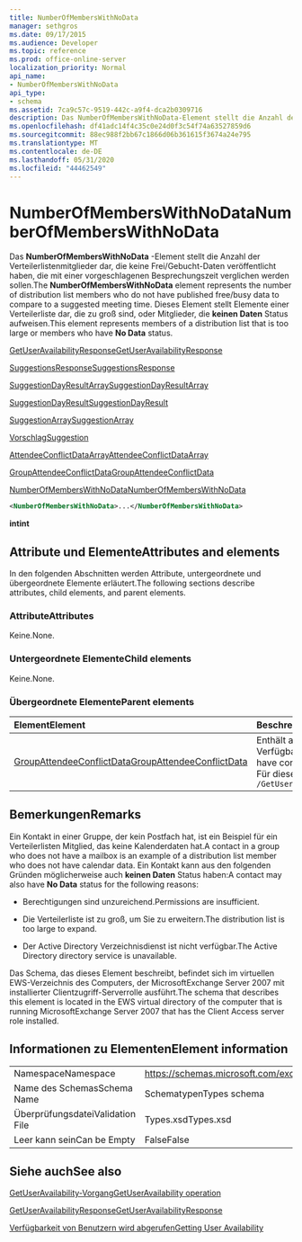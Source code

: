```yaml
---
title: NumberOfMembersWithNoData
manager: sethgros
ms.date: 09/17/2015
ms.audience: Developer
ms.topic: reference
ms.prod: office-online-server
localization_priority: Normal
api_name:
- NumberOfMembersWithNoData
api_type:
- schema
ms.assetid: 7ca9c57c-9519-442c-a9f4-dca2b0309716
description: Das NumberOfMembersWithNoData-Element stellt die Anzahl der Verteilerlistenmitglieder dar, die keine Frei/Gebucht-Daten veröffentlicht haben, die mit einer vorgeschlagenen Besprechungszeit verglichen werden sollen. Dieses Element stellt Elemente einer Verteilerliste dar, die zu groß sind, oder Mitglieder, die keinen Daten Status aufweisen.
ms.openlocfilehash: df41adc14f4c35c0e24d0f3c54f74a63527859d6
ms.sourcegitcommit: 88ec988f2bb67c1866d06b361615f3674a24e795
ms.translationtype: MT
ms.contentlocale: de-DE
ms.lasthandoff: 05/31/2020
ms.locfileid: "44462549"
---
```

# <a name="numberofmemberswithnodata"></a><span data-ttu-id="b0b16-104">NumberOfMembersWithNoData</span><span class="sxs-lookup"><span data-stu-id="b0b16-104">NumberOfMembersWithNoData</span></span>

<span data-ttu-id="b0b16-105">Das **NumberOfMembersWithNoData** -Element stellt die Anzahl der Verteilerlistenmitglieder dar, die keine Frei/Gebucht-Daten veröffentlicht haben, die mit einer vorgeschlagenen Besprechungszeit verglichen werden sollen.</span><span class="sxs-lookup"><span data-stu-id="b0b16-105">The **NumberOfMembersWithNoData** element represents the number of distribution list members who do not have published free/busy data to compare to a suggested meeting time.</span></span> <span data-ttu-id="b0b16-106">Dieses Element stellt Elemente einer Verteilerliste dar, die zu groß sind, oder Mitglieder, die **keinen Daten** Status aufweisen.</span><span class="sxs-lookup"><span data-stu-id="b0b16-106">This element represents members of a distribution list that is too large or members who have **No Data** status.</span></span> 
  
[<span data-ttu-id="b0b16-107">GetUserAvailabilityResponse</span><span class="sxs-lookup"><span data-stu-id="b0b16-107">GetUserAvailabilityResponse</span></span>](getuseravailabilityresponse.md)
  
[<span data-ttu-id="b0b16-108">SuggestionsResponse</span><span class="sxs-lookup"><span data-stu-id="b0b16-108">SuggestionsResponse</span></span>](suggestionsresponse.md)
  
[<span data-ttu-id="b0b16-109">SuggestionDayResultArray</span><span class="sxs-lookup"><span data-stu-id="b0b16-109">SuggestionDayResultArray</span></span>](suggestiondayresultarray.md)
  
[<span data-ttu-id="b0b16-110">SuggestionDayResult</span><span class="sxs-lookup"><span data-stu-id="b0b16-110">SuggestionDayResult</span></span>](suggestiondayresult.md)
  
[<span data-ttu-id="b0b16-111">SuggestionArray</span><span class="sxs-lookup"><span data-stu-id="b0b16-111">SuggestionArray</span></span>](suggestionarray.md)
  
[<span data-ttu-id="b0b16-112">Vorschlag</span><span class="sxs-lookup"><span data-stu-id="b0b16-112">Suggestion</span></span>](suggestion.md)
  
[<span data-ttu-id="b0b16-113">AttendeeConflictDataArray</span><span class="sxs-lookup"><span data-stu-id="b0b16-113">AttendeeConflictDataArray</span></span>](attendeeconflictdataarray.md)
  
[<span data-ttu-id="b0b16-114">GroupAttendeeConflictData</span><span class="sxs-lookup"><span data-stu-id="b0b16-114">GroupAttendeeConflictData</span></span>](groupattendeeconflictdata.md)
  
[<span data-ttu-id="b0b16-115">NumberOfMembersWithNoData</span><span class="sxs-lookup"><span data-stu-id="b0b16-115">NumberOfMembersWithNoData</span></span>](numberofmemberswithnodata.md)
  
```xml
<NumberOfMembersWithNoData>...</NumberOfMembersWithNoData>
```

 <span data-ttu-id="b0b16-116">**int**</span><span class="sxs-lookup"><span data-stu-id="b0b16-116">**int**</span></span>
## <a name="attributes-and-elements"></a><span data-ttu-id="b0b16-117">Attribute und Elemente</span><span class="sxs-lookup"><span data-stu-id="b0b16-117">Attributes and elements</span></span>

<span data-ttu-id="b0b16-118">In den folgenden Abschnitten werden Attribute, untergeordnete und übergeordnete Elemente erläutert.</span><span class="sxs-lookup"><span data-stu-id="b0b16-118">The following sections describe attributes, child elements, and parent elements.</span></span>
  
### <a name="attributes"></a><span data-ttu-id="b0b16-119">Attribute</span><span class="sxs-lookup"><span data-stu-id="b0b16-119">Attributes</span></span>

<span data-ttu-id="b0b16-120">Keine.</span><span class="sxs-lookup"><span data-stu-id="b0b16-120">None.</span></span>
  
### <a name="child-elements"></a><span data-ttu-id="b0b16-121">Untergeordnete Elemente</span><span class="sxs-lookup"><span data-stu-id="b0b16-121">Child elements</span></span>

<span data-ttu-id="b0b16-122">Keine.</span><span class="sxs-lookup"><span data-stu-id="b0b16-122">None.</span></span>
  
### <a name="parent-elements"></a><span data-ttu-id="b0b16-123">Übergeordnete Elemente</span><span class="sxs-lookup"><span data-stu-id="b0b16-123">Parent elements</span></span>

|<span data-ttu-id="b0b16-124">**Element**</span><span class="sxs-lookup"><span data-stu-id="b0b16-124">**Element**</span></span>|<span data-ttu-id="b0b16-125">**Beschreibung**</span><span class="sxs-lookup"><span data-stu-id="b0b16-125">**Description**</span></span>|
|:-----|:-----|
|[<span data-ttu-id="b0b16-126">GroupAttendeeConflictData</span><span class="sxs-lookup"><span data-stu-id="b0b16-126">GroupAttendeeConflictData</span></span>](groupattendeeconflictdata.md) <br/> |<span data-ttu-id="b0b16-127">Enthält aggregierte Konfliktinformationen über die Anzahl der verfügbaren Benutzer, die Anzahl der Benutzer mit Konflikten sowie die Anzahl der Benutzer, die in einer Verteilerliste keine Verfügbarkeitsinformationen für eine vorgeschlagene Besprechungszeit haben.</span><span class="sxs-lookup"><span data-stu-id="b0b16-127">Contains aggregate conflict information about the number of users who are available, the number of users who have conflicts, and the number of users who do not have availability information in a distribution list for a suggested meeting time.</span></span>  <br/> <span data-ttu-id="b0b16-128">Für dieses Element wird folgender XPath-Ausdruck verwendet: </span><span class="sxs-lookup"><span data-stu-id="b0b16-128">The following is the XPath expression to this element:</span></span>  <br/>  `/GetUserAvailabilityResponse/SuggestionsResponse/SuggestionDayResultArray/SuggestionDayResult[i]/SuggestionArray/Suggestion[i]/AttendeeConflictDataArray/GroupAttendeeConflictData` <br/> |
   
## <a name="remarks"></a><span data-ttu-id="b0b16-129">Bemerkungen</span><span class="sxs-lookup"><span data-stu-id="b0b16-129">Remarks</span></span>

<span data-ttu-id="b0b16-130">Ein Kontakt in einer Gruppe, der kein Postfach hat, ist ein Beispiel für ein Verteilerlisten Mitglied, das keine Kalenderdaten hat.</span><span class="sxs-lookup"><span data-stu-id="b0b16-130">A contact in a group who does not have a mailbox is an example of a distribution list member who does not have calendar data.</span></span> <span data-ttu-id="b0b16-131">Ein Kontakt kann aus den folgenden Gründen möglicherweise auch **keinen Daten** Status haben:</span><span class="sxs-lookup"><span data-stu-id="b0b16-131">A contact may also have **No Data** status for the following reasons:</span></span> 
  
- <span data-ttu-id="b0b16-132">Berechtigungen sind unzureichend.</span><span class="sxs-lookup"><span data-stu-id="b0b16-132">Permissions are insufficient.</span></span>
    
- <span data-ttu-id="b0b16-133">Die Verteilerliste ist zu groß, um Sie zu erweitern.</span><span class="sxs-lookup"><span data-stu-id="b0b16-133">The distribution list is too large to expand.</span></span>
    
- <span data-ttu-id="b0b16-134">Der Active Directory Verzeichnisdienst ist nicht verfügbar.</span><span class="sxs-lookup"><span data-stu-id="b0b16-134">The Active Directory directory service is unavailable.</span></span>
    
<span data-ttu-id="b0b16-135">Das Schema, das dieses Element beschreibt, befindet sich im virtuellen EWS-Verzeichnis des Computers, der MicrosoftExchange Server 2007 mit installierter Clientzugriff-Serverrolle ausführt.</span><span class="sxs-lookup"><span data-stu-id="b0b16-135">The schema that describes this element is located in the EWS virtual directory of the computer that is running MicrosoftExchange Server 2007 that has the Client Access server role installed.</span></span>
  
## <a name="element-information"></a><span data-ttu-id="b0b16-136">Informationen zu Elementen</span><span class="sxs-lookup"><span data-stu-id="b0b16-136">Element information</span></span>

|||
|:-----|:-----|
|<span data-ttu-id="b0b16-137">Namespace</span><span class="sxs-lookup"><span data-stu-id="b0b16-137">Namespace</span></span>  <br/> |https://schemas.microsoft.com/exchange/services/2006/types  <br/> |
|<span data-ttu-id="b0b16-138">Name des Schemas</span><span class="sxs-lookup"><span data-stu-id="b0b16-138">Schema Name</span></span>  <br/> |<span data-ttu-id="b0b16-139">Schematypen</span><span class="sxs-lookup"><span data-stu-id="b0b16-139">Types schema</span></span>  <br/> |
|<span data-ttu-id="b0b16-140">Überprüfungsdatei</span><span class="sxs-lookup"><span data-stu-id="b0b16-140">Validation File</span></span>  <br/> |<span data-ttu-id="b0b16-141">Types.xsd</span><span class="sxs-lookup"><span data-stu-id="b0b16-141">Types.xsd</span></span>  <br/> |
|<span data-ttu-id="b0b16-142">Leer kann sein</span><span class="sxs-lookup"><span data-stu-id="b0b16-142">Can be Empty</span></span>  <br/> |<span data-ttu-id="b0b16-143">False</span><span class="sxs-lookup"><span data-stu-id="b0b16-143">False</span></span>  <br/> |
   
## <a name="see-also"></a><span data-ttu-id="b0b16-144">Siehe auch</span><span class="sxs-lookup"><span data-stu-id="b0b16-144">See also</span></span>



[<span data-ttu-id="b0b16-145">GetUserAvailability-Vorgang</span><span class="sxs-lookup"><span data-stu-id="b0b16-145">GetUserAvailability operation</span></span>](getuseravailability-operation.md)
  
[<span data-ttu-id="b0b16-146">GetUserAvailabilityResponse</span><span class="sxs-lookup"><span data-stu-id="b0b16-146">GetUserAvailabilityResponse</span></span>](getuseravailabilityresponse.md)


[<span data-ttu-id="b0b16-147">Verfügbarkeit von Benutzern wird abgerufen</span><span class="sxs-lookup"><span data-stu-id="b0b16-147">Getting User Availability</span></span>](https://msdn.microsoft.com/library/d4133fcb-9b0f-4e6b-aadf-a389da83516a%28Office.15%29.aspx)

